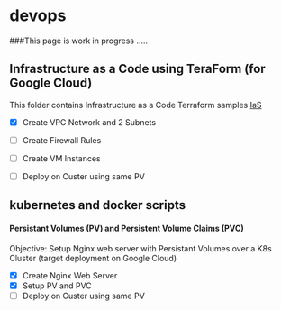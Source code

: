 # devops
###This page is work in progress .....

## Infrastructure as a Code using TeraForm (for Google Cloud)
This folder contains Infrastructure as a Code Terraform samples
[IaS](https://github.com/naumanyousuf/devops/tree/main/IaC)

- [x] Create VPC Network and 2 Subnets
- [ ] Create Firewall Rules
- [ ] Create VM Instances 
- [ ] Deploy on Custer using same PV


## kubernetes and docker scripts

#### Persistant Volumes (PV) and Persistent Volume Claims (PVC)
Objective: Setup Nginx web server with Persistant Volumes over a K8s Cluster (target deployment on Google Cloud)


- [x] Create Nginx Web Server
- [x] Setup PV and PVC
- [ ] Deploy on Custer using same PV
